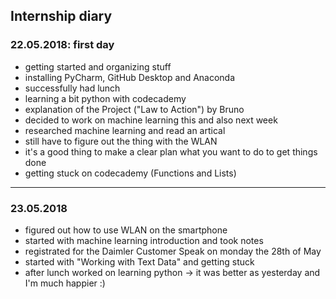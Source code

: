 ## Internship diary
### 22.05.2018: first day
* getting started and organizing stuff
* installing PyCharm, GitHub Desktop and Anaconda
* successfully had lunch 
* learning a bit python with codecademy
* explanation of the Project ("Law to Action") by Bruno
* decided to work on machine learning this and also next week
* researched machine learning and read an artical
* still have to figure out the thing with the WLAN
* it's a good thing to make a clear plan what you want to do to get things done
* getting stuck on codecademy (Functions and Lists)


--------------------------------------------------------------------------------------------------------------------
### 23.05.2018
* figured out how to use WLAN on the smartphone
* started with machine learning introduction and took notes
* registrated for the Daimler Customer Speak on monday the 28th of May
* started with "Working with Text Data" and getting stuck
* after lunch worked on learning python -> it was better as yesterday and I'm much happier :)
